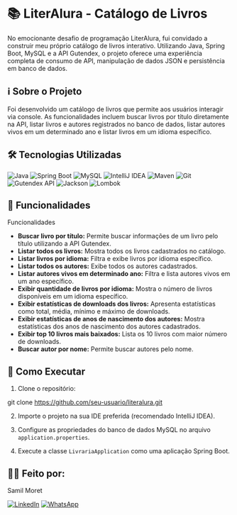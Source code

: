 # 📚 LiterAlura - Catálogo de Livros

No emocionante desafio de programação LiterAlura, fui convidado a construir meu próprio catálogo de livros interativo. Utilizando Java, Spring Boot, MySQL e a API Gutendex, o projeto oferece uma experiência completa de consumo de API, manipulação de dados JSON e persistência em banco de dados.

## ℹ️ Sobre o Projeto

 Foi desenvolvido um catálogo de livros que permite aos usuários interagir via console. As funcionalidades incluem buscar livros por título diretamente na API, listar livros e autores registrados no banco de dados, listar autores vivos em um determinado ano e listar livros em um idioma específico.

## 🛠️ Tecnologias Utilizadas

![Java](https://img.shields.io/badge/Java-ED8B00?style=for-the-badge&logo=java&logoColor=white) 
![Spring Boot](https://img.shields.io/badge/Spring_Boot-F2F4F9?style=for-the-badge&logo=spring-boot) 
![MySQL](https://img.shields.io/badge/MySQL-%234479A1.svg?style=for-the-badge&logo=mysql&logoColor=white)
![IntelliJ IDEA](https://img.shields.io/badge/IntelliJ-000000?style=for-the-badge&logo=intellij-idea&logoColor=white)
![Maven](https://img.shields.io/badge/Maven-C71A36?style=for-the-badge&logo=apache-maven&logoColor=white) 
![Git](https://img.shields.io/badge/Git-F05032?style=for-the-badge&logo=git&logoColor=white) 
![Gutendex API](https://img.shields.io/badge/Gutendex%20API-21759B?style=for-the-badge) 
![Jackson](https://img.shields.io/badge/Jackson-2F71B8?style=for-the-badge&logo=jackson) 
![Lombok](https://img.shields.io/badge/Lombok-FFA500?style=for-the-badge&logo=lombok)

## 📖 Funcionalidades

Funcionalidades

- **Buscar livro por título:** Permite buscar informações de um livro pelo título utilizando a API Gutendex.
- **Listar todos os livros:** Mostra todos os livros cadastrados no catálogo.
- **Listar livros por idioma:** Filtra e exibe livros por idioma específico.
- **Listar todos os autores:** Exibe todos os autores cadastrados.
- **Listar autores vivos em determinado ano:** Filtra e lista autores vivos em um ano específico.
- **Exibir quantidade de livros por idioma:** Mostra o número de livros disponíveis em um idioma específico.
- **Exibir estatísticas de downloads dos livros:** Apresenta estatísticas como total, média, mínimo e máximo de downloads.
- **Exibir estatísticas de anos de nascimento dos autores:** Mostra estatísticas dos anos de nascimento dos autores cadastrados.
- **Exibir top 10 livros mais baixados:** Lista os 10 livros com maior número de downloads.
- **Buscar autor por nome:** Permite buscar autores pelo nome.

## 🚀 Como Executar

1. Clone o repositório:

   
git clone https://github.com/seu-usuario/literalura.git

  
2. Importe o projeto na sua IDE preferida (recomendado IntelliJ IDEA).

3. Configure as propriedades do banco de dados MySQL no arquivo `application.properties`.

4. Execute a classe `LivrariaApplication` como uma aplicação Spring Boot.


## 🧑‍💻 Feito por:
Samil Moret

[![LinkedIn](https://img.icons8.com/color/48/linkedin.png)](https://www.linkedin.com/in/samilmoret/)
[![WhatsApp](https://img.icons8.com/color/48/whatsapp--v1.png)](https://linkwhats.app/f27e11)




